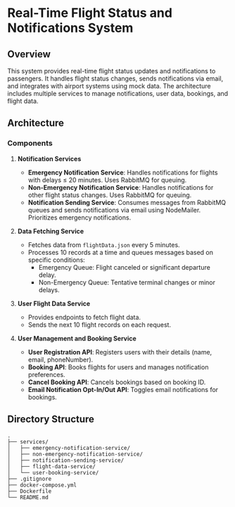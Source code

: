 # Real-Time Flight Status and Notifications System

## Overview

This system provides real-time flight status updates and notifications to passengers. It handles flight status changes, sends notifications via email, and integrates with airport systems using mock data. The architecture includes multiple services to manage notifications, user data, bookings, and flight data.

## Architecture

### Components

1. **Notification Services**

   - **Emergency Notification Service**: Handles notifications for flights with delays ≤ 20 minutes. Uses RabbitMQ for queuing.
   - **Non-Emergency Notification Service**: Handles notifications for other flight status changes. Uses RabbitMQ for queuing.
   - **Notification Sending Service**: Consumes messages from RabbitMQ queues and sends notifications via email using NodeMailer. Prioritizes emergency notifications.

2. **Data Fetching Service**

   - Fetches data from `flightData.json` every 5 minutes.
   - Processes 10 records at a time and queues messages based on specific conditions:
     - Emergency Queue: Flight canceled or significant departure delay.
     - Non-Emergency Queue: Tentative terminal changes or minor delays.

3. **User Flight Data Service**

   - Provides endpoints to fetch flight data.
   - Sends the next 10 flight records on each request.

4. **User Management and Booking Service**
   - **User Registration API**: Registers users with their details (name, email, phoneNumber).
   - **Booking API**: Books flights for users and manages notification preferences.
   - **Cancel Booking API**: Cancels bookings based on booking ID.
   - **Email Notification Opt-In/Out API**: Toggles email notifications for bookings.

## Directory Structure

```plaintext
.
├── services/
│   ├── emergency-notification-service/
│   ├── non-emergency-notification-service/
│   ├── notification-sending-service/
│   ├── flight-data-service/
│   └── user-booking-service/
├── .gitignore
├── docker-compose.yml
├── Dockerfile
└── README.md
```
